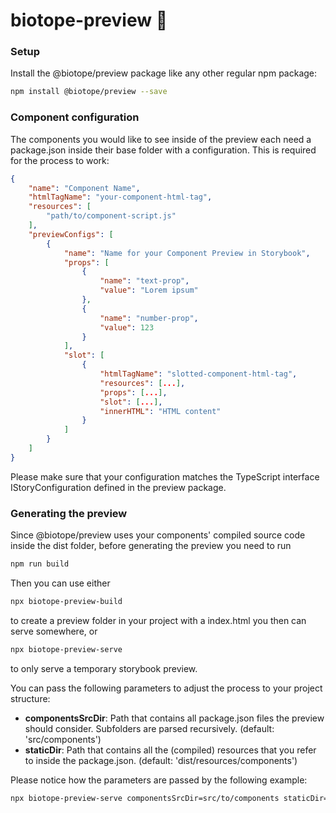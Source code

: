 # biotope-preview 🌻

### Setup 
Install the @biotope/preview package like any other regular npm package:
```bash
npm install @biotope/preview --save
```

### Component configuration
The components you would like to see inside of the preview each need a package.json inside their base folder with a configuration. This is required for the process to work:

```json
{
    "name": "Component Name",
    "htmlTagName": "your-component-html-tag",
    "resources": [
        "path/to/component-script.js"
    ],
    "previewConfigs": [
        {
            "name": "Name for your Component Preview in Storybook",
            "props": [
                {
                    "name": "text-prop",
                    "value": "Lorem ipsum"
                },
                {
                    "name": "number-prop",
                    "value": 123
                }
            ],
            "slot": [
                {
                    "htmlTagName": "slotted-component-html-tag",
                    "resources": [...],
                    "props": [...],
                    "slot": [...],
                    "innerHTML": "HTML content"
                }
            ]
        }
    ]
}
```

Please make sure that your configuration matches the TypeScript interface IStoryConfiguration defined in the preview package.

### Generating the preview
Since @biotope/preview uses your components' compiled source code inside the dist folder, before generating the preview you need to run

```javascript
npm run build
```

Then you can use either 

```bash
npx biotope-preview-build
```

to create a preview folder in your project with a index.html you then can serve somewhere, or

```bash
npx biotope-preview-serve
```

to only serve a temporary storybook preview.

You can pass the following parameters to adjust the process to your project structure:
* **componentsSrcDir**: Path that contains all package.json files the preview should consider. Subfolders are parsed recursively. (default: 'src/components')
* **staticDir**: Path that contains all the (compiled) resources that you refer to inside the package.json. (default: 'dist/resources/components')

Please notice how the parameters are passed by the following example:

```bash
npx biotope-preview-serve componentsSrcDir=src/to/components staticDir=dist/with/components
```
